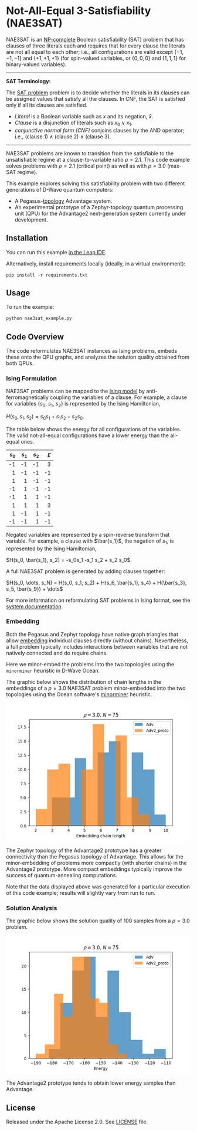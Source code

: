 # Not-All-Equal 3-Satisfiability (NAE3SAT)

NAE3SAT is an [NP-complete](https://en.wikipedia.org/wiki/NP-completeness)
Boolean satisfiability (SAT) problem that has clauses of three literals each and
requires that for every clause the literals are not all equal to each other; i.e.,
all configurations are valid except {$-1, -1, -1$} and {$+1, +1, +1$} (for
spin-valued variables, or {$0,0,0$} and {$1, 1, 1$} for binary-valued variables).

---
**SAT Terminology:**

The [SAT problem](https://en.wikipedia.org/wiki/Boolean_satisfiability_problem)
problem is to decide whether the literals in its clauses can be assigned values
that satisfy all the clauses. In CNF, the SAT is satisfied only if all its
clauses are satisfied.

 * *Literal* is a Boolean variable such as $x$ and its negation, $\bar x$.
 * *Clause* is a disjunction of literals such as $x_0 \vee x_1$.
 * *conjunctive normal form (CNF)* conjoins clauses by the AND operator; i.e.,
   (clause 1) $\wedge$ (clause 2) $\wedge$ (clause 3).

---

NAE3SAT problems are known to transition from the satisfiable to the unsatisfiable
regime at a clause-to-variable ratio $\rho=2.1$. This code example solves problems
with $\rho=2.1$ (critical point) as well as with $\rho=3.0$ (max-SAT regime).

This example explores solving this satisfiability problem with two different
generations of D-Wave quantum computers:

* A Pegasus-[topology](https://docs.ocean.dwavesys.com/en/stable/concepts/topology.html)
  Advantage system.
* An experimental prototype of a Zephyr-topology quantum processing unit (QPU)
  for the Advantage2 next-generation system currently under development.

## Installation

You can run this example
[in the Leap IDE](https://ide.dwavesys.io/#https://github.com/dwave-examples/NAE3SAT).

Alternatively, install requirements locally (ideally, in a virtual environment):

    pip install -r requirements.txt

## Usage

To run the example:
```bash
python nae3sat_example.py
```

## Code Overview

The code reformulates NAE3SAT instances as Ising problems, embeds these onto the
QPU graphs, and analyzes the solution quality obtained from both QPUs.

### Ising Formulation

NAE3SAT problems can be mapped to the
[Ising model](https://docs.ocean.dwavesys.com/en/stable/concepts/bqm.html) by
anti-ferromagnetically coupling the variables of a clause. For example, a clause
for variables {$s_0$, $s_1$, $s_2$} is represented by the Ising Hamiltonian,

$H(s_0, s_1, s_2) = s_0s_1 + s_1 s_2 + s_2 s_0$.

The table below shows the energy for all configurations of the variables. The
valid not-all-equal configurations have a lower energy than the all-equal ones.

|$s_0$| $s_1$|$s_2$|$E$|
|---:|---:|---:|---:|
|-1| -1| -1|3|
| 1| -1| -1|-1|
| 1|  1| -1|-1|
|-1|  1| -1|-1|
|-1|  1|  1|-1|
| 1|  1|  1|3|
| 1| -1|  1|-1|
|-1| -1|  1|-1|

Negated variables are represented by a spin-reverse transform that variable. For
example, a clause with $\bar{s_1}$, the negation of $s_1$, is represented by the
Ising Hamiltonian,

$H(s_0, \bar{s_1}, s_2) = -s_0s_1 -s_1 s_2 + s_2 s_0$.

A full NAE3SAT problem is generated by adding clauses together:

$H(s_0, \dots, s_N) = H(s_0, s_1, s_2) + H(s_6, \bar{s_1}, s_4) + H(\bar{s_3}, s_5, \bar{s_9}) + \dots$

For more information on reformulating SAT problems in Ising format, see the
[system documentation](https://docs.dwavesys.com/docs/latest/handbook_reformulating.html).

### Embedding

Both the Pegasus and Zephyr topology have native graph triangles that allow
[embedding](https://docs.ocean.dwavesys.com/en/stable/concepts/embedding.html)
individual clauses directly (without chains). Nevertheless, a full problem
typically includes interactions between variables that are not natively connected
and do require chains.

Here we minor-embed the problems into the two topologies using the `minorminer` heuristic in D-Wave Ocean.

The graphic below shows the distribution of chain lengths in the embeddings of a
$\rho=3.0$ NAE3SAT problem minor-embedded into the two topologies using the
Ocean software's
[minorminer](https://docs.ocean.dwavesys.com/en/stable/docs_minorminer/source/sdk_index.html)
heuristic.

![](/readme_images/rho_300_chain_length.png)

The Zephyr topology of the Advantage2 prototype has a greater connectivity than
the Pegasus topology of Advantage. This allows for the minor-embedding of problems
more compactly (with shorter chains) in the Advantage2 prototype. More compact
embeddings typically improve the success of quantum-annealing computations.

Note that the data displayed above was generated for a particular execution of
this code example; results will slightly vary from run to run.

### Solution Analysis

The graphic below shows the solution quality of 100 samples from a $\rho=3.0$ problem.

![](/readme_images/rho_300_energies.png)

The Advantage2 prototype tends to obtain lower energy samples than Advantage.

## License

Released under the Apache License 2.0. See [LICENSE](LICENSE) file.
